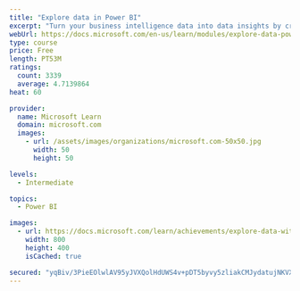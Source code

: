 ```yaml
---
title: "Explore data in Power BI"
excerpt: "Turn your business intelligence data into data insights by creating and configuring Power BI dashboards."
webUrl: https://docs.microsoft.com/en-us/learn/modules/explore-data-power-bi/
type: course
price: Free
length: PT53M
ratings:
  count: 3339
  average: 4.7139864
heat: 60

provider:
  name: Microsoft Learn
  domain: microsoft.com
  images:
    - url: /assets/images/organizations/microsoft.com-50x50.jpg
      width: 50
      height: 50

levels:
  - Intermediate

topics:
  - Power BI

images:
  - url: https://docs.microsoft.com/learn/achievements/explore-data-with-power-bi-desktop-social.png
    width: 800
    height: 400
    isCached: true

secured: "yqBiv/3PieEOlwlAV95yJVXQolHdUWS4v+pDT5byvy5zliakCMJydatujNKVXbcRHb+xX/FjB5qROS1gxy12CLU19LeEzfxRZxbGu1WUV6zBbfJqhj+d8igsqopzQ7a3t2tH0csKhFnpupfNkx/dNfunQIDJ412uAcYiT5FzDPdW2ZxksLxaCUsgyBMLlw/wWCR7KQILXT5l1V/iml8g9CMUatvCNrzurDmaAgm+OK4qHMW/sVKS4EgD7KCS2iHtZumnqsNur+z9C4Be7uMkCaSuwOzFDtxDbiKw5XdpSxCQvuKTq3vLAcQg+Tnv3/wSvbh31kgUOn/pKSGB7T50gn/0P2EwbqbHHXnzJrpvl2hS6DVvpnLkeSAuUqT7UtYR7UVSW5HpOluU8h18NeHMfr998hQsaNPv5YzvKDnxd/o=;fGldUJCnA0zwybBOxx9Z2A=="
---
```



